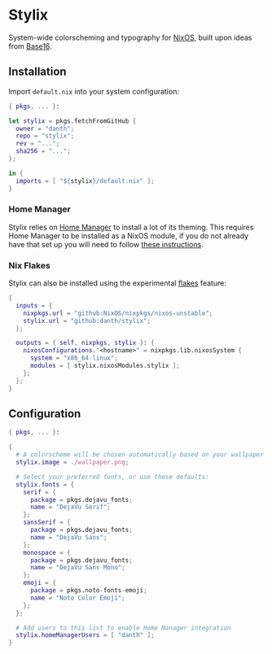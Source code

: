 # Stylix

System-wide colorscheming and typography for [NixOS](https://nixos.org/),
built upon ideas from [Base16](http://chriskempson.com/projects/base16/).

## Installation

Import `default.nix` into your system configuration:

```nix
{ pkgs, ... }:

let stylix = pkgs.fetchFromGitHub {
  owner = "danth";
  repo = "stylix";
  rev = "...";
  sha256 = "...";
};

in {
  imports = [ "${stylix}/default.nix" ];
}
```

### Home Manager

Stylix relies on [Home Manager](https://github.com/nix-community/home-manager)
to install a lot of its theming. This requires Home Manager to be installed as
a NixOS module, if you do not already have that set up you will need to follow
[these instructions](https://rycee.gitlab.io/home-manager/index.html#sec-install-nixos-module).

### Nix Flakes

Stylix can also be installed using the experimental
[flakes](https://nixos.wiki/wiki/Flakes) feature:

```nix
{
  inputs = {
    nixpkgs.url = "github:NixOS/nixpkgs/nixos-unstable";
    stylix.url = "github:danth/stylix";
  };

  outputs = { self, nixpkgs, stylix }: {
    nixosConfigurations."<hostname>" = nixpkgs.lib.nixosSystem {
      system = "x86_64-linux";
      modules = [ stylix.nixosModules.stylix ];
    };
  };
}
```

## Configuration

```nix
{ pkgs, ... }:

{
  # A colorscheme will be chosen automatically based on your wallpaper
  stylix.image = ./wallpaper.png;

  # Select your preferred fonts, or use these defaults:
  stylix.fonts = {
    serif = {
      package = pkgs.dejavu_fonts;
      name = "DejaVu Serif";
    };
    sansSerif = {
      package = pkgs.dejavu_fonts;
      name = "DejaVu Sans";
    };
    monospace = {
      package = pkgs.dejavu_fonts;
      name = "DejaVu Sans Mono";
    };
    emoji = {
      package = pkgs.noto-fonts-emoji;
      name = "Noto Color Emoji";
    };
  };

  # Add users to this list to enable Home Manager integration
  stylix.homeManagerUsers = [ "danth" ];
}
```
